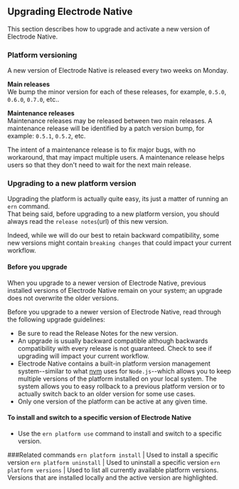 ## Upgrading Electrode Native

This section describes how to upgrade and activate a new version of Electrode Native.

### Platform versioning

A new version of Electrode Native is released every two weeks on Monday.

**Main releases**  
We bump the minor version for each of these releases, for example, `0.5.0`, `0.6.0`, `0.7.0`, etc..

**Maintenance releases**  
Maintenance releases may be released between two main releases. A maintenance release will be identified by a patch version bump, for example: `0.5.1`, `0.5.2`, etc.

The intent of a maintenance release is to fix major bugs, with no workaround, that may impact multiple users. A maintenance release helps users so that they don't need to wait for the next main release.

### Upgrading to a new platform version

Upgrading the platform is actually quite easy, its just a matter of running an `ern` command.  
That being said, before upgrading to a new platform version, you should always read the `release notes`(url) of this new version.

Indeed, while we will do our best to retain backward compatibility, some new versions might contain `breaking changes` that could impact your current workflow.

#### Before you upgrade

When you upgrade to a newer version of Electrode Native, previous installed versions of Electrode Native remain on your system; an upgrade does not overwrite the older versions.

Before you upgrade to a newer version of Electrode Native, read through the following upgrade guidelines: 

* Be sure to read the Release Notes for the new version.  
* An upgrade is usually backward compatible although backwards compatibility with every release is not guaranteed. Check to see if upgrading will impact your current workflow.
* Electrode Native contains a built-in platform version management system--similar to what [nvm](https://github.com/creationix/nvm) uses for `Node.js`--which allows you to keep multiple versions of the platform installed on your local system. The system allows you to easy rollback to a previous platform version or to actually switch back to an older version for some use cases.  
* Only one version of the platform can be active at any given time.   

#### To install and switch to a specific version of Electrode Native

* Use the `ern platform use` command to install and switch to a specific version.

###Related commands
`ern platform install` | Used to install a specific version
`ern platform uninstall` | Used to uninstall a specific version
`ern platform versions` | Used to list all currently available platform versions. Versions that are installed locally and the active version are highlighted.
